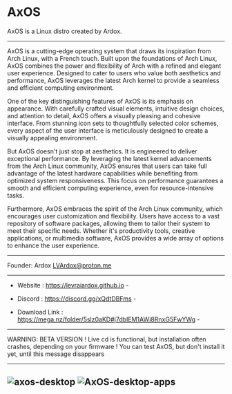 # AxOS
AxOS is a Linux distro created by Ardox.

-------------------------------------------
AxOS is a cutting-edge operating system that draws its inspiration from Arch Linux, with a French touch. Built upon the foundations of Arch Linux, AxOS combines the power and flexibility of Arch with a refined and elegant user experience. Designed to cater to users who value both aesthetics and performance, AxOS leverages the latest Arch kernel to provide a seamless and efficient computing environment.

One of the key distinguishing features of AxOS is its emphasis on appearance. With carefully crafted visual elements, intuitive design choices, and attention to detail, AxOS offers a visually pleasing and cohesive interface. From stunning icon sets to thoughtfully selected color schemes, every aspect of the user interface is meticulously designed to create a visually appealing environment.

But AxOS doesn't just stop at aesthetics. It is engineered to deliver exceptional performance. By leveraging the latest kernel advancements from the Arch Linux community, AxOS ensures that users can take full advantage of the latest hardware capabilities while benefiting from optimized system responsiveness. This focus on performance guarantees a smooth and efficient computing experience, even for resource-intensive tasks.

Furthermore, AxOS embraces the spirit of the Arch Linux community, which encourages user customization and flexibility. Users have access to a vast repository of software packages, allowing them to tailor their system to meet their specific needs. Whether it's productivity tools, creative applications, or multimedia software, AxOS provides a wide array of options to enhance the user experience.

-------------------------------------------

Founder: Ardox <LVArdox@proton.me>

 -------------------------------------------

 - Website : https://levraiardox.github.io -

 - Discord : https://discord.gg/xQdtDBFms -

 - Download Link : https://mega.nz/folder/5slz0aKD#j7dbIEM1AWi8RnxG5FwYWg -

 -------------------------------------------

 WARNING: BETA VERSION ! Live cd is functional, but installation often crashes, depending on your firmware ! You can test AxOS, but don't install it yet, until this message disappears

--------------------------------------------
![axos-desktop](https://github.com/LeVraiArdox/AxOS/assets/110931544/21a39854-6485-4434-86b1-7fc3164ba12f)
![AxOS-desktop-apps](https://github.com/LeVraiArdox/AxOS/assets/110931544/84247b3e-f1ac-441d-9f03-fbf159fd0934)
--------------------------------------------
